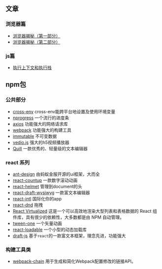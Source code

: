 

## 文章

### 浏览器篇

- [浏览器揭秘（第一部分）](https://juejin.im/post/5b9b0932e51d450e9059c16a)
- [浏览器揭秘（第二部分）](https://juejin.im/post/5bc293cf6fb9a05ce95c8468)

### js篇

- [执行上下文和执行栈](https://juejin.im/post/5ba32171f265da0ab719a6d7)

## npm包

### 公共部分

- [cross-env](https://github.com/kentcdodds/cross-env) cross-env能跨平台地设置及使用环境变量
- [nprogress](https://github.com/rstacruz/nprogress)  一个流行的进度条
- [axios](https://github.com/axios/axios) 功能强大的网络请求库
- [webpack](https://github.com/webpack/webpack) 功能强大的构建工具
- [immutable](https://github.com/facebook/immutable-js) 不可变数据
- [vedio.js](https://github.com/videojs/video.js) 强大的h5视频播放器
- [Quill](https://github.com/quilljs/quill) 一款优秀的、轻量级的文本编辑器

### react 系列

- [ant-design](https://github.com/ant-design/ant-design)  由蚂蚁金服开源的ui框架，大而全
- [react-countup](https://github.com/glennreyes/react-countup)  一款数字滚动动画
- [react-helmet](https://github.com/nfl/react-helmet) 管理到document的头
- [react-draft-wysiwyg](https://github.com/jpuri/react-draft-wysiwyg) 一款富文本编辑器
- [react-intl](https://github.com/yahoo/react-intl) 国际化你的app
- [react-dnd](https://github.com/react-dnd/react-dnd) 拖拽
- [React Virtualized](https://github.com/bvaughn/react-virtualized) 这是一个可以高效地渲染大型列表和表格数据的 React 组件库，具有很少的依赖性，大多数都是由 NPM 自动管理。
- [tween-one](https://github.com/react-component/tween-one) 一个矢量动画
- [react-loadable](https://github.com/jamiebuilds/react-loadable) 一个小型的动态加载库
- [draft-js](https://github.com/facebook/draft-js) 基于`react`的一款富文本框架，理念先进，功能强大

### 构建工具类

- [webpack-chain](https://github.com/neutrinojs/webpack-chain)  用于生成和简化Webpack配置修改的链接API。
